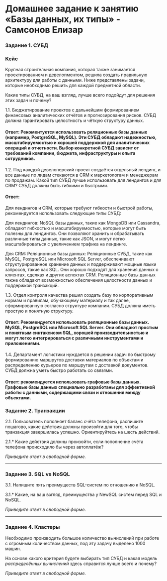 # Домашнее задание к занятию «Базы данных, их типы» - Самсонов Елизар


### Задание 1. СУБД

### Кейс
Крупная строительная компания, которая также занимается проектированием и девелопментом, решила создать 
правильную архитектуру для работы с данными. Ниже представлены задачи, которые необходимо решить для
каждой предметной области. 

Какие типы СУБД, на ваш взгляд, лучше всего подойдут для решения этих задач и почему? 
 
1.1. Бюджетирование проектов с дальнейшим формированием финансовых аналитических отчётов и прогнозирования рисков.
СУБД должна гарантировать целостность и чёткую структуру данных.

#### Ответ: Рекоментуется использовать реляционные базы данных (например, PostgreSQL, MySQL). Эти СУБД обладают надежностью, масштабируемостью и хорошей поддержкой для аналитических операций и отчетности. Выбор конкретной СУБД зависит от требований компании, бюджета, инфраструктуры и опыта сотрудников.

1.2. Под каждый девелоперский проект создаётся отдельный лендинг, и все данные по лидам стекаются в CRM к 
маркетологам и менеджерам по продажам. Какой тип СУБД лучше использовать для лендингов и для CRM? 
СУБД должны быть гибкими и быстрыми.

#### Ответ:
Для лендингов и CRM, которые требуют гибкости и быстрой работы, рекомендуется использовать следующие типы СУБД:

Для лендингов:
NoSQL базы данных, такие как MongoDB или Cassandra, обладают гибкостью и масштабируемостью, которые могут быть полезны для лендингов. Они позволяют хранить и обрабатывать различные типы данных, такие как JSON, и могут легко масштабироваться с увеличением трафика на лендинге.

Для CRM:
Реляционные базы данных: Реляционные СУБД, такие как MySQL, PostgreSQL или Microsoft SQL Server, обеспечивают структурированное хранение данных и поддерживают мощные языки запросов, такие как SQL. Они хорошо подходят для хранения данных о клиентах, сделках и других аспектах CRM. Реляционные базы данных также обладают возможностью обеспечения целостности данных и поддержкой транзакций.


1.3. Отдел контроля качества решил создать базу по корпоративным нормам и правилам, обучающему материалу 
и так далее, сформированную согласно структуре компании. СУБД должна иметь простую и понятную структуру.

#### Ответ: Рекомендуется использовать реляционные базы данных. MySQL, PostgreSQL или Microsoft SQL Server. Они обладают простым и понятным синтаксисом SQL, хорошей производительностью и могут легко интегрироваться с различными инструментами и приложениями.

1.4. Департамент логистики нуждается в решении задач по быстрому формированию маршрутов доставки материалов 
по объектам и распределению курьеров по маршрутам с доставкой документов. СУБД должна уметь быстро работать
со связями.

#### Ответ: рекомендуется использовать графовые базы данных. Графовые базы данных специально разработаны для эффективной работы с данными, содержащими связи и отношения между объектами.


### Задание 2. Транзакции

2.1. Пользователь пополняет баланс счёта телефона, распишите пошагово, какие действия должны произойти для того, чтобы 
транзакция завершилась успешно. Ориентируйтесь на шесть действий.

2.1.* Какие действия должны произойти, если пополнение счёта телефона происходило бы через автоплатёж?

*Приведите ответ в свободной форме.*

---

### Задание 3. SQL vs NoSQL

3.1. Напишите пять преимуществ SQL-систем по отношению к NoSQL. 

3.1.* Какие, на ваш взгляд, преимущества у NewSQL систем перед SQL и NoSQL.

*Приведите ответ в свободной форме.*

---

### Задание 4. Кластеры

Необходимо производить большое количество вычислений при работе с огромным количеством данных, под эту задачу 
выделено 1000 машин. 

На основе какого критерия будете выбирать тип СУБД и какая модель *распределённых вычислений* 
здесь справится лучше всего и почему?

*Приведите ответ в свободной форме.*


